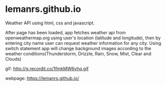 # lemanrs.github.io
Weather API using html, css and javascript.

After page has been loaded, app fetches weather api from openweathermap.org using user's location (latitude and longitude), then by entering city name user can request weather information for any city.
Using switch statement app will change background images according to the weather conditions(Thunderstorm, Drizzle, Rain, Snow, Mist, Clear and Clouds)

gif: http://g.recordit.co/1fmkMW6vhq.gif

webpage: https://lemanrs.github.io/

